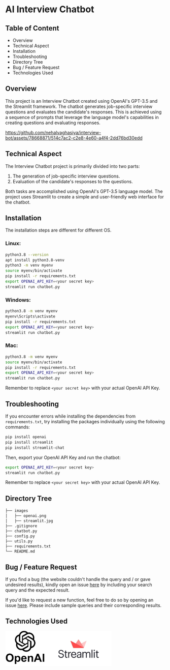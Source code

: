 # AI Interview Chatbot
## Table of Content

- Overview
- Technical Aspect
- Installation
- Troubleshooting
- Directory Tree
- Bug / Feature Request
- Technologies Used

## Overview
This project is an Interview Chatbot created using OpenAI's GPT-3.5 and the Streamlit framework. The chatbot generates job-specific interview questions and evaluates the candidate's responses. This is achieved using a sequence of prompts that leverage the language model's capabilities in creating questions and evaluating responses.




https://github.com/nehalvaghasiya/interview-bot/assets/78668871/514c7ac2-c2e8-4e60-a4f4-2dd76bd30edd



## Technical Aspect
The Interview Chatbot project is primarily divided into two parts:

1. The generation of job-specific interview questions.
2. Evaluation of the candidate's responses to the questions.

Both tasks are accomplished using OpenAI's GPT-3.5 language model. The project uses Streamlit to create a simple and user-friendly web interface for the chatbot.

## Installation

The installation steps are different for different OS.

### Linux:

```bash
python3.8 --version
apt install python3.8-venv
python3 -m venv myenv
source myenv/bin/activate
pip install -r requirements.txt
export OPENAI_API_KEY=<your secret key>
streamlit run chatbot.py
```

### Windows:

```bash
python3.8 -m venv myenv
myenv\Scripts\activate
pip install -r requirements.txt
export OPENAI_API_KEY=<your secret key>
streamlit run chatbot.py
```

### Mac:

```bash
python3.8 -m venv myenv
source myenv/bin/activate
pip install -r requirements.txt
export OPENAI_API_KEY=<your secret key>
streamlit run chatbot.py
```

Remember to replace `<your secret key>` with your actual OpenAI API Key.


## Troubleshooting

If you encounter errors while installing the dependencies from `requirements.txt`, try installing the packages individually using the following commands:

```bash
pip install openai
pip install streamlit
pip install streamlit-chat
```

Then, export your OpenAI API Key and run the chatbot:
```bash
export OPENAI_API_KEY=<your secret key>
streamlit run chatbot.py
```
Remember to replace `<your secret key>` with your actual OpenAI API Key.


## Directory Tree
```
├── images
│   ├── openai.png
│   ├── streamlit.jpg
├── .gitignore
├── chatbot.py
├── config.py
├── utils.py
├── requirements.txt
└── README.md
```

## Bug / Feature Request
If you find a bug (the website couldn't handle the query and / or gave undesired results), kindly open an issue [here](https://github.com/nehalvaghasiya/interview-bot/issues/new) by including your search query and the expected result.

If you'd like to request a new function, feel free to do so by opening an issue [here](https://github.com/nehalvaghasiya/interview-bot/issues/new). Please include sample queries and their corresponding results.

## Technologies Used

<img src="images/openai.png" width="125"/><img src="images/streamlit.jpg" width="210"/> 
